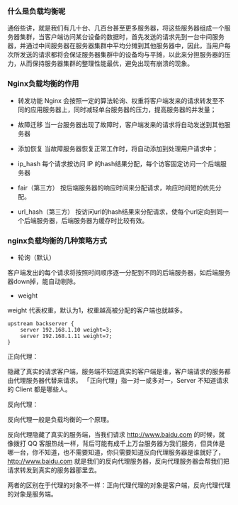 ### 什么是负载均衡呢

通俗些讲，就是我们有几十台、几百台甚至更多服务器，将这些服务器组成一个服务器集群，当客户端访问某台设备的数据时，首先发送的请求先到一台中间服务器，并通过中间服务器在服务器集群中平均分摊到其他服务器中，因此，当用户每次所发送的请求都将会保证服务器集群中的设备均与平摊，以此来分担服务器的压力，从而保持服务器集群的整理性能最优，避免出现有崩溃的现象。


### Nginx负载均衡的作用

- 转发功能
    Nginx 会按照一定的算法轮询、权重将客户端发来的请求转发至不同的应用服务器上，同时减轻单台服务器的压力，提高服务器的并发量；

- 故障迁移
    当一台服务器出现了故障时，客户端发来的请求将自动发送到其他服务器

- 添加恢复
    当故障服务器恢复正常工作时，将自动添加到处理用户请求中；

- ip_hash
每个请求按访问 IP 的hash结果分配，每个访客固定访问一个后端服务器

- fair（第三方）
按后端服务器的响应时间来分配请求，响应时间短的优先分配。

- url_hash（第三方）
按访问url的hash结果来分配请求，使每个url定向到同一个后端服务器，后端服务器为缓存时比较有效。

### nginx负载均衡的几种策略方式

- 轮询（默认）

客户端发出的每个请求将按照时间顺序逐一分配到不同的后端服务器，如后端服务器down掉，能自动剔除。

- weight

weight 代表权重，默认为1，权重越高被分配的客户端也就越多。

```
upstream backserver {
    server 192.168.1.10 weight=3;
    server 192.168.1.11 weight=7;
}
```


正向代理：

隐藏了真实的请求客户端，服务端不知道真实的客户端是谁，客户端请求的服务都由代理服务器代替来请求。
「正向代理」指一对一或多对一，Server 不知道请求的 Client 都是哪些人。

反向代理：

反向代理一般是负载均衡的一个原理。

反向代理隐藏了真实的服务端，当我们请求 http://www.baidu.com 的时候，就像拨打 QQ 客服热线一样，背后可能有成千上万台服务器为我们服务，但具体是哪一台，你不知道，也不需要知道，你只需要知道反向代理服务器是谁就好了，http://www.baidu.com 就是我们的反向代理服务器，反向代理服务器会帮我们把请求转发到真实的服务器那里去。


两者的区别在于代理的对象不一样：正向代理代理的对象是客户端，反向代理代理的对象是服务端。


